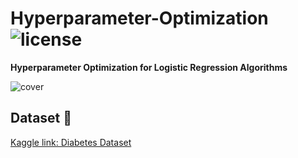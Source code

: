 # Hyperparameter-Optimization ![license](https://img.shields.io/github/license/alifrmf/Hyperparameter-Optimization.svg)

**Hyperparameter Optimization for Logistic Regression Algorithms**

![cover](https://user-images.githubusercontent.com/105715834/236532872-48ed9ddc-76be-4649-86f6-8bb79c8d622e.gif)

## Dataset 📔 

[Kaggle link: Diabetes Dataset](https://www.kaggle.com/datasets/mathchi/diabetes-data-set)
